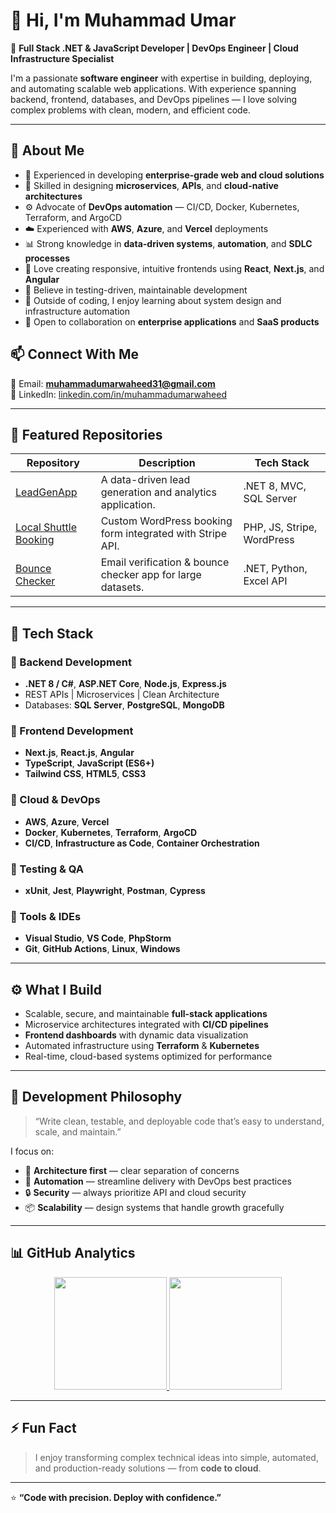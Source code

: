 # 👋 Hi, I'm Muhammad Umar

🚀 **Full Stack .NET & JavaScript Developer | DevOps Engineer | Cloud Infrastructure Specialist**

I'm a passionate **software engineer** with expertise in building, deploying, and automating scalable web applications. With experience spanning backend, frontend, databases, and DevOps pipelines — I love solving complex problems with clean, modern, and efficient code.

---

## 🧠 About Me

* 💼 Experienced in developing **enterprise-grade web and cloud solutions**
* 🧩 Skilled in designing **microservices**, **APIs**, and **cloud-native architectures**
* ⚙️ Advocate of **DevOps automation** — CI/CD, Docker, Kubernetes, Terraform, and ArgoCD
* ☁️ Experienced with **AWS**, **Azure**, and **Vercel** deployments
* 📊 Strong knowledge in **data-driven systems**, **automation**, and **SDLC processes**   
* 🎨 Love creating responsive, intuitive frontends using **React**, **Next.js**, and **Angular**
* 🧪 Believe in testing-driven, maintainable development
* 🧘 Outside of coding, I enjoy learning about system design and infrastructure automation
* 🤝 Open to collaboration on **enterprise applications** and **SaaS products**

## 📫 Connect With Me

📧 Email: **muhammadumarwaheed31@gmail.com**  
💼 LinkedIn: [linkedin.com/in/muhammadumarwaheed](https://www.linkedin.com/in/muhammadumarwaheed/)

---

## 🚀 Featured Repositories

| Repository | Description | Tech Stack |
|-------------|--------------|-------------|
| [LeadGenApp](https://github.com/muhammadumarwaheed/LeadGenApp) | A data-driven lead generation and analytics application. | .NET 8, MVC, SQL Server |
| [Local Shuttle Booking](https://github.com/muhammadumarwaheed/LocalShuttleBooking) | Custom WordPress booking form integrated with Stripe API. | PHP, JS, Stripe, WordPress |
| [Bounce Checker](https://github.com/muhammadumarwaheed/BounceChecker) | Email verification & bounce checker app for large datasets. | .NET, Python, Excel API |

---

## 🧩 Tech Stack

### 🔹 Backend Development

* **.NET 8 / C#**, **ASP.NET Core**, **Node.js**, **Express.js**
* REST APIs | Microservices | Clean Architecture
* Databases: **SQL Server**, **PostgreSQL**, **MongoDB**

### 🔹 Frontend Development

* **Next.js**, **React.js**, **Angular**
* **TypeScript**, **JavaScript (ES6+)**
* **Tailwind CSS**, **HTML5**, **CSS3**

### 🔹 Cloud & DevOps

* **AWS**, **Azure**, **Vercel**
* **Docker**, **Kubernetes**, **Terraform**, **ArgoCD**
* **CI/CD**, **Infrastructure as Code**, **Container Orchestration**

### 🔹 Testing & QA

* **xUnit**, **Jest**, **Playwright**, **Postman**, **Cypress**

### 🔹 Tools & IDEs

* **Visual Studio**, **VS Code**, **PhpStorm**
* **Git**, **GitHub Actions**, **Linux**, **Windows**

---

## ⚙️ What I Build

* Scalable, secure, and maintainable **full-stack applications**
* Microservice architectures integrated with **CI/CD pipelines**
* **Frontend dashboards** with dynamic data visualization
* Automated infrastructure using **Terraform** & **Kubernetes**
* Real-time, cloud-based systems optimized for performance

---

## 🧩 Development Philosophy

> “Write clean, testable, and deployable code that’s easy to understand, scale, and maintain.”

I focus on:

* 🧠 **Architecture first** — clear separation of concerns
* 🚀 **Automation** — streamline delivery with DevOps best practices
* 🔒 **Security** — always prioritize API and cloud security
* 📦 **Scalability** — design systems that handle growth gracefully

---

## 📊 GitHub Analytics

<p align="center">
  <a href="https://github.com/MuhammadUmarWaheed">
    <img height="180em" src="https://github-readme-stats.vercel.app/api?username=MuhammadUmarWaheed&show_icons=true&theme=radical&hide_border=true&count_private=true" />
    <img height="180em" src="https://github-readme-stats.vercel.app/api/top-langs/?username=MuhammadUmarWaheed&layout=compact&langs_count=8&theme=radical&hide_border=true" />
  </a>
</p>

---

## ⚡ Fun Fact

> I enjoy transforming complex technical ideas into simple, automated, and production-ready solutions — from **code to cloud**.

---

⭐ **“Code with precision. Deploy with confidence.”**
